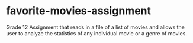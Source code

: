 # favorite-movies-assignment
Grade 12 Assignment that reads in a file of a list of movies and allows the user to analyze the statistics of any individual movie or a genre of movies.
